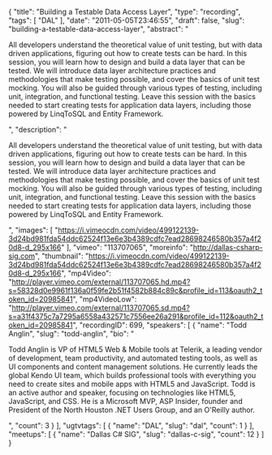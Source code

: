{
  "title": "Building a Testable Data Access Layer",
  "type": "recording",
  "tags": [
    "DAL"
  ],
  "date": "2011-05-05T23:46:55",
  "draft": false,
  "slug": "building-a-testable-data-access-layer",
  "abstract": "<p>All developers understand the theoretical value of unit testing, but with data driven applications, figuring out how to create tests can be hard. In this session, you will learn how to design and build a data layer that can be tested. We will introduce data layer architecture practices and methodologies that make testing possible, and cover the basics of unit test mocking. You will also be guided through various types of testing, including unit, integration, and functional testing. Leave this session with the basics needed to start creating tests for application data layers, including those powered by LinqToSQL and Entity Framework.</p>",
  "description": "<p>All developers understand the theoretical value of unit testing, but with data driven applications, figuring out how to create tests can be hard. In this session, you will learn how to design and build a data layer that can be tested. We will introduce data layer architecture practices and methodologies that make testing possible, and cover the basics of unit test mocking. You will also be guided through various types of testing, including unit, integration, and functional testing. Leave this session with the basics needed to start creating tests for application data layers, including those powered by LinqToSQL and Entity Framework.</p>",
  "images": [
    "https://i.vimeocdn.com/video/499122139-3d24bd981fda54ddc62524f13e6e3b4389cdfc7ead28698246580b357a4f20d8-d_295x166"
  ],
  "vimeo": "113707065",
  "moreinfo": "http://dallas-csharp-sig.com",
  "thumbnail": "https://i.vimeocdn.com/video/499122139-3d24bd981fda54ddc62524f13e6e3b4389cdfc7ead28698246580b357a4f20d8-d_295x166",
  "mp4Video": "http://player.vimeo.com/external/113707065.hd.mp4?s=58328d0e9961f136a0f59fe2b51f4582b884c89c&profile_id=113&oauth2_token_id=20985841",
  "mp4VideoLow": "http://player.vimeo.com/external/113707065.sd.mp4?s=a31f4375c7a7295a6558a432571c7556ee26a291&profile_id=112&oauth2_token_id=20985841",
  "recordingID": 699,
  "speakers": [
    {
      "name": "Todd Anglin",
      "slug": "todd-anglin",
      "bio": "<p>Todd Anglin is VP of HTML5 Web & Mobile tools at Telerik, a leading vendor of development, team productivity, and automated testing tools, as well as UI components and content management solutions. He currently leads the global Kendo UI team, which builds professional tools with everything you need to create sites and mobile apps with HTML5 and JavaScript. Todd is an active author and speaker, focusing on technologies like HTML5, JavaScript, and CSS. He is a Microsoft MVP, ASP Insider, founder and President of the North Houston .NET Users Group, and an O'Reilly author.</p>",
      "count": 3
    }
  ],
  "ugtvtags": [
    {
      "name": "DAL",
      "slug": "dal",
      "count": 1
    }
  ],
  "meetups": [
    {
      "name": "Dallas C# SIG",
      "slug": "dallas-c-sig",
      "count": 12
    }
  ]
}